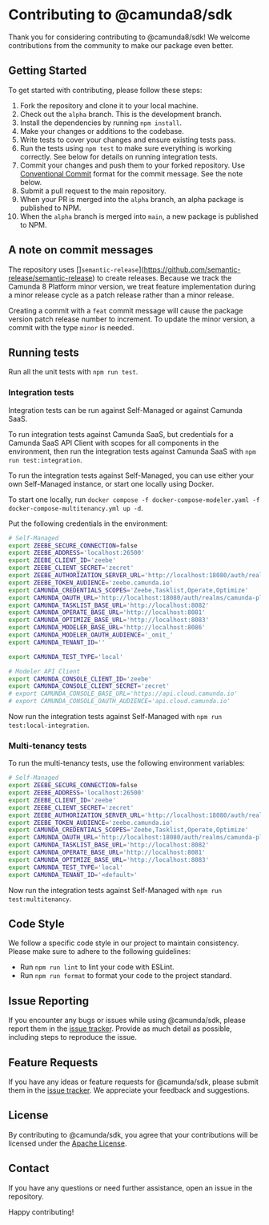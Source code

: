 # Contributing to @camunda8/sdk

Thank you for considering contributing to @camunda8/sdk! We welcome contributions from the community to make our package even better.

## Getting Started

To get started with contributing, please follow these steps:

1. Fork the repository and clone it to your local machine.
2. Check out the `alpha` branch. This is the development branch.
3. Install the dependencies by running `npm install`.
4. Make your changes or additions to the codebase.
5. Write tests to cover your changes and ensure existing tests pass.
6. Run the tests using `npm test` to make sure everything is working correctly. See below for details on running integration tests.
7. Commit your changes and push them to your forked repository. Use [Conventional Commit](https://www.conventionalcommits.org/en/v1.0.0/) format for the commit message. See the note below.
8. Submit a pull request to the main repository.
9. When your PR is merged into the `alpha` branch, an alpha package is published to NPM.
10. When the `alpha` branch is merged into `main`, a new package is published to NPM.

## A note on commit messages

The repository uses []`semantic-release`](https://github.com/semantic-release/semantic-release) to create releases. Because we track the Camunda 8 Platform minor version, we treat feature implementation during a minor release cycle as a patch release rather than a minor release.

Creating a commit with a `feat` commit message will cause the package version patch release number to increment. To update the minor version, a commit with the type `minor` is needed.

## Running tests

Run all the unit tests with `npm run test`.

### Integration tests

Integration tests can be run against Self-Managed or against Camunda SaaS.

To run integration tests against Camunda SaaS, but credentials for a Camunda SaaS API Client with scopes for all components in the environment, then run the integration tests against Camunda SaaS with `npm run test:integration`.

To run the integration tests against Self-Managed, you can use either your own Self-Managed instance, or start one locally using Docker.

To start one locally, run `docker compose -f docker-compose-modeler.yaml -f docker-compose-multitenancy.yml up -d`.

Put the following credentials in the environment:

```bash
# Self-Managed
export ZEEBE_SECURE_CONNECTION=false
export ZEEBE_ADDRESS='localhost:26500'
export ZEEBE_CLIENT_ID='zeebe'
export ZEEBE_CLIENT_SECRET='zecret'
export ZEEBE_AUTHORIZATION_SERVER_URL='http://localhost:18080/auth/realms/camunda-platform/protocol/openid-connect/token'
export ZEEBE_TOKEN_AUDIENCE='zeebe.camunda.io'
export CAMUNDA_CREDENTIALS_SCOPES='Zeebe,Tasklist,Operate,Optimize'
export CAMUNDA_OAUTH_URL='http://localhost:18080/auth/realms/camunda-platform/protocol/openid-connect/token'
export CAMUNDA_TASKLIST_BASE_URL='http://localhost:8082'
export CAMUNDA_OPERATE_BASE_URL='http://localhost:8081'
export CAMUNDA_OPTIMIZE_BASE_URL='http://localhost:8083'
export CAMUNDA_MODELER_BASE_URL='http://localhost:8086'
export CAMUNDA_MODELER_OAUTH_AUDIENCE='_omit_'
export CAMUNDA_TENANT_ID=''

export CAMUNDA_TEST_TYPE='local'

# Modeler API Client
export CAMUNDA_CONSOLE_CLIENT_ID='zeebe'
export CAMUNDA_CONSOLE_CLIENT_SECRET='zecret'
# export CAMUNDA_CONSOLE_BASE_URL='https://api.cloud.camunda.io'
# export CAMUNDA_CONSOLE_OAUTH_AUDIENCE='api.cloud.camunda.io'
```

Now run the integration tests against Self-Managed with `npm run test:local-integration`.

### Multi-tenancy tests

To run the multi-tenancy tests, use the following environment variables:

```bash
# Self-Managed
export ZEEBE_SECURE_CONNECTION=false
export ZEEBE_ADDRESS='localhost:26500'
export ZEEBE_CLIENT_ID='zeebe'
export ZEEBE_CLIENT_SECRET='zecret'
export ZEEBE_AUTHORIZATION_SERVER_URL='http://localhost:18080/auth/realms/camunda-platform/protocol/openid-connect/token'
export ZEEBE_TOKEN_AUDIENCE='zeebe.camunda.io'
export CAMUNDA_CREDENTIALS_SCOPES='Zeebe,Tasklist,Operate,Optimize'
export CAMUNDA_OAUTH_URL='http://localhost:18080/auth/realms/camunda-platform/protocol/openid-connect/token'
export CAMUNDA_TASKLIST_BASE_URL='http://localhost:8082'
export CAMUNDA_OPERATE_BASE_URL='http://localhost:8081'
export CAMUNDA_OPTIMIZE_BASE_URL='http://localhost:8083'
export CAMUNDA_TEST_TYPE='local'
export CAMUNDA_TENANT_ID='<default>'
```

Now run the integration tests against Self-Managed with `npm run test:multitenancy`.

## Code Style

We follow a specific code style in our project to maintain consistency. Please make sure to adhere to the following guidelines:

- Run `npm run lint` to lint your code with ESLint.
- Run `npm run format` to format your code to the project standard.

## Issue Reporting

If you encounter any bugs or issues while using @camunda/sdk, please report them in the [issue tracker](https://github.com/camunda/camunda-8-js-sdk/issues). Provide as much detail as possible, including steps to reproduce the issue.

## Feature Requests

If you have any ideas or feature requests for @camunda/sdk, please submit them in the [issue tracker](https://github.com/camunda/camunda-8-js-sdk/issues). We appreciate your feedback and suggestions.

## License

By contributing to @camunda/sdk, you agree that your contributions will be licensed under the [Apache License](https://opensource.org/licenses/Apache).

## Contact

If you have any questions or need further assistance, open an issue in the repository.

Happy contributing!
